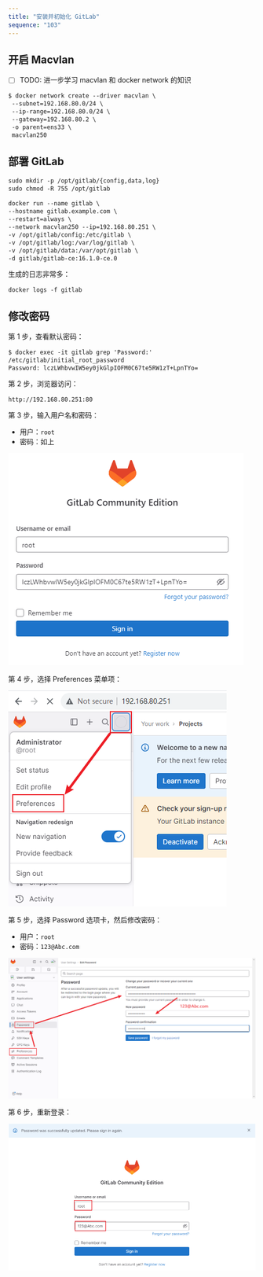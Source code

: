 ```yaml
---
title: "安装并初始化 GitLab"
sequence: "103"
---
```


## 开启 Macvlan

- [ ] TODO: 进一步学习 macvlan 和 docker network 的知识

```text
$ docker network create --driver macvlan \
 --subnet=192.168.80.0/24 \
 --ip-range=192.168.80.0/24 \
 --gateway=192.168.80.2 \
 -o parent=ens33 \
 macvlan250
```

## 部署 GitLab

```text
sudo mkdir -p /opt/gitlab/{config,data,log}
sudo chmod -R 755 /opt/gitlab
```

```text
docker run --name gitlab \
--hostname gitlab.example.com \
--restart=always \
--network macvlan250 --ip=192.168.80.251 \
-v /opt/gitlab/config:/etc/gitlab \
-v /opt/gitlab/log:/var/log/gitlab \
-v /opt/gitlab/data:/var/opt/gitlab \
-d gitlab/gitlab-ce:16.1.0-ce.0
```

生成的日志非常多：

```text
docker logs -f gitlab
```

## 修改密码

第 1 步，查看默认密码：

```text
$ docker exec -it gitlab grep 'Password:' /etc/gitlab/initial_root_password
Password: lczLWhbvwIW5ey0jkGlpIOFM0C67te5RW1zT+LpnTYo=
```

第 2 步，浏览器访问：

```text
http://192.168.80.251:80
```

第 3 步，输入用户名和密码：

- 用户：`root`
- 密码：如上


![](/assets/images/devops/gitlab/gitlab-001-login.png)

第 4 步，选择 Preferences 菜单项：

![](/assets/images/devops/gitlab/gitlab-002-menu-preferences.png)

第 5 步，选择 Password 选项卡，然后修改密码：

- 用户：`root`
- 密码：`123@Abc.com`

![](/assets/images/devops/gitlab/gitlab-003-change-password.png)


第 6 步，重新登录：

![](/assets/images/devops/gitlab/gitlab-004-sign-in-again.png)

